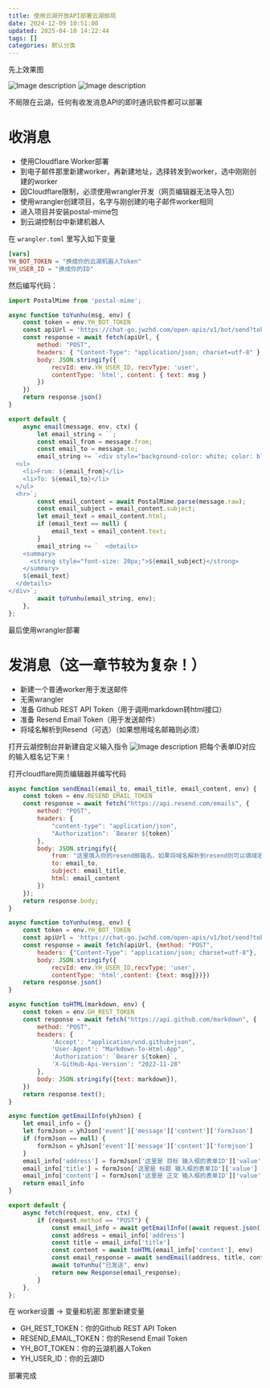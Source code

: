 ```yaml
---
title: 使用云湖开放API部署云湖邮局
date: 2024-12-09 10:51:00
updated: 2025-04-10 14:22:44
tags: []
categories: 默认分类
---
```


先上效果图

![Image description](https://s.rmimg.com/2024-11-21/1732152952-218009-2024-11-21-92212.png)
![Image description](https://s.rmimg.com/2024-11-21/1732152956-884414-2024-11-21-92314.png)

不局限在云湖，任何有收发消息API的即时通讯软件都可以部署

# 收消息

- 使用Cloudflare Worker部署
- 到电子邮件那里新建worker，再新建地址，选择转发到worker，选中刚刚创建的worker
- 因Cloudflare限制，必须使用wrangler开发（网页编辑器无法导入包）
- 使用wrangler创建项目，名字与刚创建的电子邮件worker相同
- 进入项目并安装postal-mime包
- 到云湖控制台中新建机器人

在 `wrangler.toml` 里写入如下变量
```toml
[vars]
YH_BOT_TOKEN = "换成你的云湖机器人Token"
YH_USER_ID = "换成你的ID"
```

然后编写代码：
```javascript
import PostalMime from 'postal-mime';

async function toYunhu(msg, env) {
    const token = env.YH_BOT_TOKEN
    const apiUrl = 'https://chat-go.jwzhd.com/open-apis/v1/bot/send?token=' + token
    const response = await fetch(apiUrl, {
        method: "POST",
        headers: { "Content-Type": "application/json; charset=utf-8" },
        body: JSON.stringify({
            recvId: env.YH_USER_ID, recvType: 'user',
            contentType: 'html', content: { text: msg }
        })
    })
    return response.json()
}

export default {
    async email(message, env, ctx) {
        let email_string = ``;
        const email_from = message.from;
        const email_to = message.to;
        email_string += `<div style="background-color: white; color: black;">
  <ul>
    <li>From: ${email_from}</li>
    <li>To: ${email_to}</li>
  </ul>
  <hr>`;
        const email_content = await PostalMime.parse(message.raw);
        const email_subject = email_content.subject;
        let email_text = email_content.html;
        if (email_text == null) {
            email_text = email_content.text;
        }
        email_string += `  <details>
    <summary>
      <strong style="font-size: 20px;">${email_subject}</strong>
    </summary>
    ${email_text}
  </details>
</div>`;
        await toYunhu(email_string, env);
    },
};
```

最后使用wrangler部署

# 发消息（这一章节较为复杂！）

- 新建一个普通worker用于发送邮件
- 无需wrangler
- 准备 Github REST API Token（用于调用markdown转html接口）
- 准备 Resend Email Token（用于发送邮件）
- 将域名解析到Resend（可选）（如果想用域名邮箱则必须）

打开云湖控制台并新建自定义输入指令
![Image description](https://s.rmimg.com/2024-11-21/1732153422-509814-2024-11-21-94259.png)
把每个表单ID对应的输入框名记下来！

打开cloudflare网页编辑器并编写代码
```javascript
async function sendEmail(email_to, email_title, email_content, env) {
    const token = env.RESEND_EMAIL_TOKEN
    const response = await fetch("https://api.resend.com/emails", {
        method: "POST",
        headers: {
            "content-type": "application/json",
            "Authorization": `Bearer ${token}`
        },
        body: JSON.stringify({
            from: "这里填入你的resend邮箱名，如果将域名解析到resend则可以填域名邮箱",
            to: email_to,
            subject: email_title,
            html: email_content
        })
    });
    return response.body;
}

async function toYunhu(msg, env) {
    const token = env.YH_BOT_TOKEN
    const apiUrl = 'https://chat-go.jwzhd.com/open-apis/v1/bot/send?token='+token
    const response = await fetch(apiUrl, {method: "POST",
        headers: {"Content-Type": "application/json; charset=utf-8"},
        body: JSON.stringify({
            recvId: env.YH_USER_ID,recvType: 'user',
            contentType: 'html',content: {text: msg}})})
    return response.json()
}

async function toHTML(markdown, env) {
    const token = env.GH_REST_TOKEN
    const response = await fetch("https://api.github.com/markdown", {
        method: "POST",
        headers: {
            'Accept': "application/vnd.github+json",
            'User-Agent': "Markdown-To-Html-App",
            'Authorization': `Bearer ${token}`,
            'X-GitHub-Api-Version': "2022-11-28"
        },
        body: JSON.stringify({text: markdown}),
    })
    return response.text();
}

async function getEmailInfo(yhJson) {
    let email_info = {}
    let formJson = yhJson['event']['message']['content']['formJson']
    if (formJson == null) {
        formJson = yhJson['event']['message']['content']['formjson']
    }
    email_info['address'] = formJson['这里是 目标 输入框的表单ID']['value']
    email_info['title'] = formJson['这里是 标题 输入框的表单ID']['value']
    email_info['content'] = formJson['这里是 正文 输入框的表单ID']['value']
    return email_info
}

export default {
    async fetch(request, env, ctx) {
        if (request.method == "POST") {
            const email_info = await getEmailInfo((await request.json()))
            const address = email_info['address']
            const title = email_info['title']
            const content = await toHTML(email_info['content'], env)
            const email_response = await sendEmail(address, title, content, env)
            await toYunhu("已发送", env)
            return new Response(email_response);
        }
    },
};
```

在 worker设置 -> 变量和机密 那里新建变量

- GH_REST_TOKEN：你的Github REST API Token
- RESEND_EMAIL_TOKEN：你的Resend Email Token
- YH_BOT_TOKEN：你的云湖机器人Token
- YH_USER_ID：你的云湖ID

部署完成

